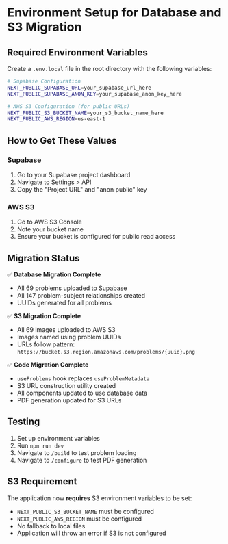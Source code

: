 # Environment Setup for Database and S3 Migration

## Required Environment Variables

Create a `.env.local` file in the root directory with the following variables:

```bash
# Supabase Configuration
NEXT_PUBLIC_SUPABASE_URL=your_supabase_url_here
NEXT_PUBLIC_SUPABASE_ANON_KEY=your_supabase_anon_key_here

# AWS S3 Configuration (for public URLs)
NEXT_PUBLIC_S3_BUCKET_NAME=your_s3_bucket_name_here
NEXT_PUBLIC_AWS_REGION=us-east-1
```

## How to Get These Values

### Supabase
1. Go to your Supabase project dashboard
2. Navigate to Settings > API
3. Copy the "Project URL" and "anon public" key

### AWS S3
1. Go to AWS S3 Console
2. Note your bucket name
3. Ensure your bucket is configured for public read access

## Migration Status

✅ **Database Migration Complete**
- All 69 problems uploaded to Supabase
- All 147 problem-subject relationships created
- UUIDs generated for all problems

✅ **S3 Migration Complete**
- All 69 images uploaded to AWS S3
- Images named using problem UUIDs
- URLs follow pattern: `https://bucket.s3.region.amazonaws.com/problems/{uuid}.png`

✅ **Code Migration Complete**
- `useProblems` hook replaces `useProblemMetadata`
- S3 URL construction utility created
- All components updated to use database data
- PDF generation updated for S3 URLs

## Testing

1. Set up environment variables
2. Run `npm run dev`
3. Navigate to `/build` to test problem loading
4. Navigate to `/configure` to test PDF generation

## S3 Requirement

The application now **requires** S3 environment variables to be set:
- `NEXT_PUBLIC_S3_BUCKET_NAME` must be configured
- `NEXT_PUBLIC_AWS_REGION` must be configured
- No fallback to local files
- Application will throw an error if S3 is not configured
